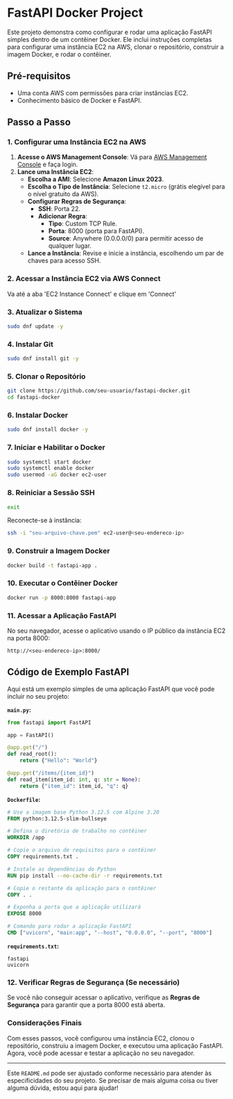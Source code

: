 # FastAPI Docker Project

Este projeto demonstra como configurar e rodar uma aplicação FastAPI simples dentro de um contêiner Docker. Ele inclui instruções completas para configurar uma instância EC2 na AWS, clonar o repositório, construir a imagem Docker, e rodar o contêiner.

## Pré-requisitos

- Uma conta AWS com permissões para criar instâncias EC2.
- Conhecimento básico de Docker e FastAPI.

## Passo a Passo

### 1. Configurar uma Instância EC2 na AWS

1. **Acesse o AWS Management Console**: Vá para [AWS Management Console](https://aws.amazon.com/console/) e faça login.
2. **Lance uma Instância EC2**:
   - **Escolha a AMI**: Selecione **Amazon Linux 2023**.
   - **Escolha o Tipo de Instância**: Selecione `t2.micro` (grátis elegível para o nível gratuito da AWS).
   - **Configurar Regras de Segurança**:
     - **SSH**: Porta 22.
     - **Adicionar Regra**:
       - **Tipo**: Custom TCP Rule.
       - **Porta**: 8000 (porta para FastAPI).
       - **Source**: Anywhere (0.0.0.0/0) para permitir acesso de qualquer lugar.
   - **Lance a Instância**: Revise e inicie a instância, escolhendo um par de chaves para acesso SSH.

### 2. Acessar a Instância EC2 via AWS Connect

Va até a aba 'EC2 Instance Connect' e clique em 'Connect'

### 3. Atualizar o Sistema

```bash
sudo dnf update -y
```

### 4. Instalar Git

```bash
sudo dnf install git -y
```

### 5. Clonar o Repositório

```bash
git clone https://github.com/seu-usuario/fastapi-docker.git
cd fastapi-docker
```

### 6. Instalar Docker

```bash
sudo dnf install docker -y
```

### 7. Iniciar e Habilitar o Docker

```bash
sudo systemctl start docker
sudo systemctl enable docker
sudo usermod -aG docker ec2-user
```

### 8. Reiniciar a Sessão SSH

```bash
exit
```

Reconecte-se à instância:

```bash
ssh -i "seu-arquivo-chave.pem" ec2-user@<seu-endereco-ip>
```

### 9. Construir a Imagem Docker

```bash
docker build -t fastapi-app .
```

### 10. Executar o Contêiner Docker

```bash
docker run -p 8000:8000 fastapi-app
```

### 11. Acessar a Aplicação FastAPI

No seu navegador, acesse o aplicativo usando o IP público da instância EC2 na porta 8000:

```
http://<seu-endereco-ip>:8000/
```

## Código de Exemplo FastAPI

Aqui está um exemplo simples de uma aplicação FastAPI que você pode incluir no seu projeto:

**`main.py`:**

```python
from fastapi import FastAPI

app = FastAPI()

@app.get("/")
def read_root():
    return {"Hello": "World"}

@app.get("/items/{item_id}")
def read_item(item_id: int, q: str = None):
    return {"item_id": item_id, "q": q}
```

**`Dockerfile`:**

```dockerfile
# Use a imagem base Python 3.12.5 com Alpine 3.20
FROM python:3.12.5-slim-bullseye

# Defina o diretório de trabalho no contêiner
WORKDIR /app

# Copie o arquivo de requisitos para o contêiner
COPY requirements.txt .

# Instale as dependências do Python
RUN pip install --no-cache-dir -r requirements.txt

# Copie o restante da aplicação para o contêiner
COPY . .

# Exponha a porta que a aplicação utilizará
EXPOSE 8000

# Comando para rodar a aplicação FastAPI
CMD ["uvicorn", "main:app", "--host", "0.0.0.0", "--port", "8000"]
```

**`requirements.txt`:**

```text
fastapi
uvicorn
```

### 12. Verificar Regras de Segurança (Se necessário)

Se você não conseguir acessar o aplicativo, verifique as **Regras de Segurança** para garantir que a porta 8000 está aberta.

### Considerações Finais

Com esses passos, você configurou uma instância EC2, clonou o repositório, construiu a imagem Docker, e executou uma aplicação FastAPI. Agora, você pode acessar e testar a aplicação no seu navegador.

---

Este `README.md` pode ser ajustado conforme necessário para atender às especificidades do seu projeto. Se precisar de mais alguma coisa ou tiver alguma dúvida, estou aqui para ajudar!